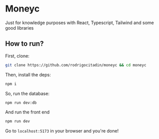 # Moneyc

Just for knowledge purposes with React, Typescript, Tailwind and some good libraries

## How to run?

First, clone:

```sh
git clone https://github.com/rodrigocitadin/moneyc && cd moneyc
```

Then, install the deps:

```sh
npm i
```

So, run the database:

```sh
npm run dev:db
```

And run the front end

```sh
npm run dev
```

Go to `localhost:5173` in your browser and you're done!
